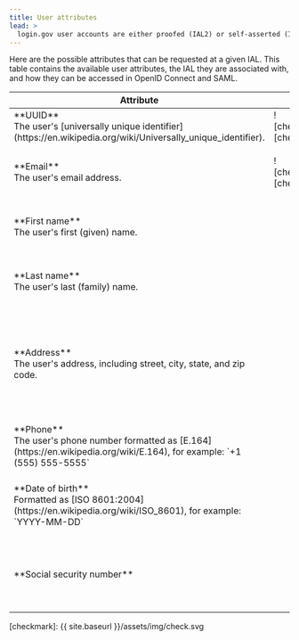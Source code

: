 ```yaml
---
title: User attributes
lead: >
  login.gov user accounts are either proofed (IAL2) or self-asserted (IAL1), corresponding to <a href="http://nvlpubs.nist.gov/nistpubs/SpecialPublications/NIST.SP.800-63-3.pdf">NIST 800-63-3</a> Identity Assurance Level (IAL).
---
```


Here are the possible attributes that can be requested at a given IAL. This table contains the available user attributes, the IAL they are associated with, and how they can be accessed in OpenID Connect and SAML.

<table>
  <thead>
    <th>Attribute</th>
    <th>IAL1</th>
    <th>IAL2</th>
    <th>OpenID Connect</th>
    <th>SAML</th>
  </thead>
  <tbody>
    <tr>
<td markdown="1">
**UUID**<br /> The user's [universally unique identifier](https://en.wikipedia.org/wiki/Universally_unique_identifier).
</td>
<td markdown="1">
![checkmark][checkmark]
</td>
<td markdown="1">
![checkmark][checkmark]
</td>
<td markdown="1">
`sub` (string)
</td>
<td markdown="1">
`uuid`
</td>
    </tr>
    <tr>
<td markdown="1">
**Email**<br>The user's email address.
</td>
<td markdown="1">
![checkmark][checkmark]
</td>
<td markdown="1">
![checkmark][checkmark]
</td>
<td markdown="1">
`email` (string)

Requires the `email` scope.
</td>
<td markdown="1">
`email`
</td>
    </tr>
    <tr>
<td markdown="1">
**First name**<br>The user's first (given) name.
</td>
<td></td>
<td markdown="1">
![checkmark][checkmark]
</td>
<td markdown="1">
`given_name` (string)

Requires `profile` or `profile:name` scopes.
</td>
<td markdown="1">
`first_name`
</td>
    </tr>
    <tr>
<td markdown="1">
**Last name**<br>The user's last (family) name.
</td>
<td></td>
<td markdown="1">
![checkmark][checkmark]
</td>
<td markdown="1">
`family_name` (string)

Requires `profile` or `profile:name` scopes.
</td>
<td markdown="1">
`last_name`
</td>
    </tr>
    <tr>
<td markdown="1">
**Address**<br>The user's address, including street, city, state, and zip code.
</td>
<td></td>
<td markdown="1">
![checkmark][checkmark]
</td>
<td markdown="1">
`address` (object)

The [address claim](https://openid.net/specs/openid-connect-core-1_0.html#AddressClaim), containing `street_address`, `locality` (city), `region` (state), and `postal_code` (zip code). Requires the `address` scope.
</td>
<td markdown="1">
`address1` <br />
`address2` <br />
`city` <br />
`state` <br />
`zipcode`
</td>
    </tr>
    <tr>
<td markdown="1">
**Phone**<br>The user's phone number formatted as [E.164](https://en.wikipedia.org/wiki/E.164), for example: `+1 (555) 555-5555`
</td>
<td></td>
<td markdown="1">
![checkmark][checkmark]
</td>
<td markdown="1">
`phone` (string)

Requires the `phone` scope.
</td>
<td markdown="1">
`phone`
</td>
    </tr>
    <tr>
<td markdown="1">
**Date of birth**<br>Formatted as [ISO 8601:2004](https://en.wikipedia.org/wiki/ISO_8601), for example: `YYYY-MM-DD`
</td>
<td></td>
<td markdown="1">
![checkmark][checkmark]
</td>
<td markdown="1">
`birthdate` (string)

Requires `profile` or `profile:birthdate` scopes.
</td>
<td markdown="1">
`dob`
</td>
    </tr>
    <tr>
<td markdown="1">
**Social security number**
</td>
<td></td>
<td markdown="1">
![checkmark][checkmark]
</td>
<td markdown="1">
`social_security_number` (string)

Requires the `social_security_number` scope.
</td>
<td markdown="1">
`ssn`
</td>
    </tr>
  </tbody>
</table>

[checkmark]: {{ site.baseurl }}/assets/img/check.svg
